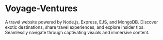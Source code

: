 # Voyage-Ventures
A travel website powered by Node.js, Express, EJS, and MongoDB. Discover exotic destinations, share travel experiences, and explore insider tips. Seamlessly navigate through captivating visuals and immersive content.
